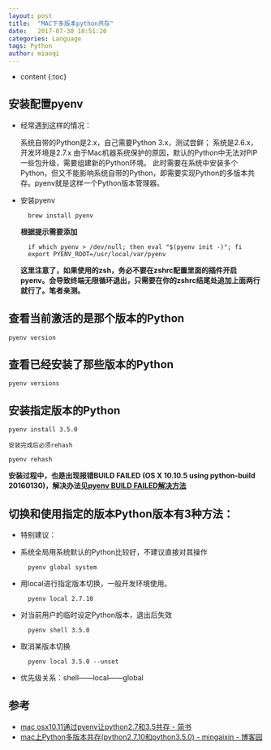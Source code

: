 ```yaml
---
layout: post
title:  "MAC下多版本python共存"
date:   2017-07-30 18:51:20
categories: Language
tags: Python
author: miaoqi
---
```


* content
{:toc}
                                    
## 安装配置pyenv

* 经常遇到这样的情况：
    
    系统自带的Python是2.x，自己需要Python 3.x，测试尝鲜；
    系统是2.6.x，开发环境是2.7.x
    由于Mac机器系统保护的原因，默认的Python中无法对PIP一些包升级，需要组建新的Python环境。
    此时需要在系统中安装多个Python，但又不能影响系统自带的Python，即需要实现Python的多版本共存。pyenv就是这样一个Python版本管理器。

* 安装pyenv

        brew install pyenv

    **根据提示需要添加**

        if which pyenv > /dev/null; then eval "$(pyenv init -)"; fi
        export PYENV_ROOT=/usr/local/var/pyenv
    
    **这里注意了，如果使用的zsh，务必不要在zshrc配置里面的插件开启pyenv。会导致终端无限循环退出，只需要在你的zshrc结尾处追加上面两行就行了。笔者亲测。**

## 查看当前激活的是那个版本的Python
    
    pyenv version

## 查看已经安装了那些版本的Python

    pyenv versions

## 安装指定版本的Python

    pyenv install 3.5.0
    
    安装完成后必须rehash
    
    pyenv rehash
    
**安装过程中，也是出现报错BUILD FAILED (OS X 10.10.5 using python-build 20160130)，解决办法见[pyenv BUILD FAILED解决方法][1]**
    
## 切换和使用指定的版本Python版本有3种方法：

* 特别建议：
    
* 系统全局用系统默认的Python比较好，不建议直接对其操作    

        pyenv global system

* 用local进行指定版本切换，一般开发环境使用。    

        pyenv local 2.7.10

* 对当前用户的临时设定Python版本，退出后失效

        pyenv shell 3.5.0

* 取消某版本切换    

        pyenv local 3.5.0 --unset

* 优先级关系：shell——local——global

## 参考

* [mac osx10.11通过pyenv让python2.7和3.5共存 - 简书][2]
* [mac上Python多版本共存(python2.7.10和python3.5.0) - mingaixin - 博客园][3]

[1]: http://www.cnblogs.com/mingaixin/p/6295799.html
[2]: http://www.jianshu.com/p/6e17dd5296d6
[3]: http://www.cnblogs.com/mingaixin/p/6295963.html